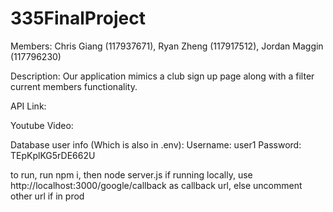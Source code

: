 ﻿# 335FinalProject

Members: Chris Giang (117937671), Ryan Zheng (117917512), Jordan Maggin (117796230)

Description: Our application mimics a club sign up page along with a filter current members functionality.

API Link:

Youtube Video:

Database user info (Which is also in .env):
Username: user1
Password: TEpKplKG5rDE662U


to run, run npm i, then node server.js
if running locally, use http://localhost:3000/google/callback as callback url, else uncomment other url if in prod
